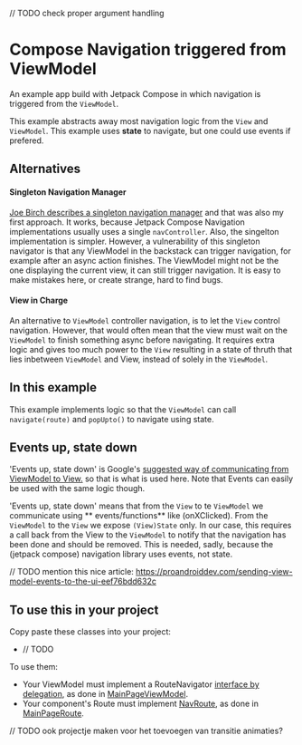 // TODO check proper argument handling

# Compose Navigation triggered from ViewModel

An example app build with Jetpack Compose in which navigation is triggered from the `ViewModel`.

This example abstracts away most navigation logic from the `View` and `ViewModel`. This example uses **state** to
navigate, but one could use events if prefered.

## Alternatives

#### Singleton Navigation Manager 
[Joe Birch describes a singleton navigation manager](https://medium.com/google-developer-experts/modular-navigation-with-jetpack-compose-fda9f6b2bef7)
   and that was also my first approach. It works, because Jetpack Compose Navigation implementations
   usually uses a single `navController`. Also, the singelton implementation is simpler. However, a
   vulnerability of this singleton navigator is that any ViewModel in the backstack can trigger
   navigation, for example after an async action finishes. The ViewModel might not be the one
   displaying the current view, it can still trigger navigation. It is easy to make mistakes here,
   or create strange, hard to find bugs.

#### View in Charge
An alternative to `ViewModel` controller navigation, is to let the `View` control
   navigation. However, that would often mean that the view must wait on the `ViewModel` to finish
   something async before navigating. It requires extra logic and gives too much power to the `View`
   resulting in a state of thruth that lies inbetween `ViewModel` and View, instead of solely in
   the `ViewModel`.

## In this example

This example implements logic so that the `ViewModel` can call `navigate(route)` and `popUpto()` to
navigate using state.

## Events up, state down

'Events up, state down' is
Google's [suggested way of communicating from ViewModel to View.](https://developer.android.com/jetpack/guide/ui-layer#udf)
so that is what is used here. Note that Events can easily be used with the same logic though.

'Events up, state down' means that from the `View` to te `ViewModel` we communicate using **
events/functions** like (onXClicked). From the `ViewModel` to the `View` we expose `(View)State`
only. In our case, this requires a call back from the View to the `ViewModel` to notify that the
navigation has been done and should be removed. This is needed, sadly, because the (jetpack compose)
navigation library uses events, not state.

// TODO mention this nice
article: https://proandroiddev.com/sending-view-model-events-to-the-ui-eef76bdd632c

## To use this in your project

Copy paste these classes into your project:

- // TODO

To use them:

- Your ViewModel must implement a
  RouteNavigator [interface by delegation](https://kotlinlang.org/docs/delegation.html), as done
  in [MainPageViewModel](./app/src/main/java/nl/frank/vmnc/ui/main/MainPageViewModel.kt).
- Your component's Route must
  implement [NavRoute](./app/src/main/java/nl/frank/vmnc/ui/nav/NavRoute.kt), as done
  in [MainPageRoute](./app/src/main/java/nl/frank/vmnc/ui/main/MainPage.kt).

// TODO ook projectje maken voor het toevoegen van transitie animaties?
